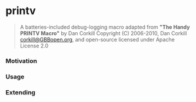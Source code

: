 printv
======

>   A batteries-included debug-logging macro adapted from __"The Handy PRINTV Macro"__
> by Dan Corkill Copyright (C) 2006-2010, Dan Corkill <corkill@GBBopen.org>, and
> open-source licensed under Apache License 2.0


### Motivation

### Usage

### Extending

